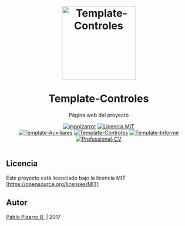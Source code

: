 <h1 align="center">
  <a href="http://latex.ppizarror.com/Template-Controles/" title="Template-Controles">
    <img alt="Template-Controles" src="http://latex.ppizarror.com/icon.png" width="200px" height="200px" />
  </a>
  <br /><br />
  Template-Controles</h1>
<p align="center">Página web del proyecto</p>
<div align="center"><a href="http://ppizarror.com"><img alt="@ppizarror" src="http://ppizarror.com/badges/autor.svg" /></a>
<a href="https://opensource.org/licenses/MIT/"><img alt="Licencia MIT" src="http://ppizarror.com/badges/licenciamit.svg" /></a>
<br><a href="http://latex.ppizarror.com/stats/?template=Auxiliares"><img alt="Template-Auxiliares" src="http://latex.ppizarror.com/badges/auxiliares.svg" /></a>
<a href="http://latex.ppizarror.com/stats/?template=Controles"><img alt="Template-Controles" src="http://latex.ppizarror.com/badges/controles.svg" /></a>
<a href="http://latex.ppizarror.com/stats/?template=Informe"><img alt="Template-Informe" src="http://latex.ppizarror.com/badges/informe.svg" /></a>
<a href="http://latex.ppizarror.com/Professional-CV/"><img alt="Professional-CV" src="http://latex.ppizarror.com/badges/professionalcv.svg" /></a>
</div><br />

## Licencia
Este proyecto está licenciado bajo la licencia MIT [https://opensource.org/licenses/MIT]

## Autor
<a href="http://ppizarror.com" title="ppizarror">Pablo Pizarro R.</a> | 2017
